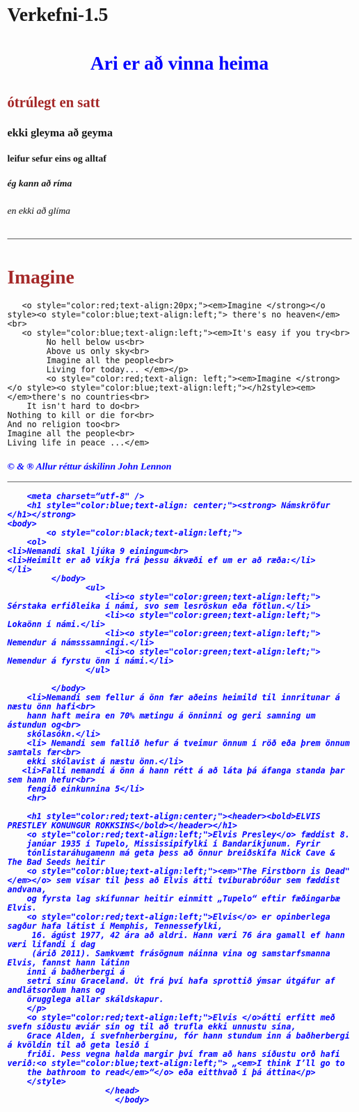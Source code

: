 # Verkefni-1.5
<!DOCTYPE HTML>
<html>
        <head>
            <link href='https://fonts.googleapis.com/css?family=Kalam' rel='stylesheet'>
            <style>
                    div {
                      border: 1px solid blue;
                      margin-top: 200px;
                      margin-bottom: 200px;
                      margin-right: 200px;
                      margin-left: 200px;
                                          }
                    </style>
                    </head>
                    <style>
            body {
                font-family: 'Kalam';font-size: 22px;
            }
            </style>
            <title>AriPh</title>
           <meta charset="utf-8" /> 
            <h1 style="color:blue;text-align:center;"> Ari er að vinna heima</h1>
           <body>
                <h2 style="color:brown;text-align:left;">ótrúlegt en satt</h2>
                <h3>ekki gleyma að geyma</h3>
                <h4>leifur sefur eins og alltaf</h4>
                <h5>ég kann að ríma</h5>
                <h6>en ekki að glíma</h6>
            </body>
</html>
<hr>
<!DOCTYPE html>
<html>
        <meta charset="utf-8" /> 
        <h1 style="color:brown;text-align:left;"> Imagine</h1>
                                     
       <o style="color:red;text-align:20px;"><em>Imagine </strong></o style><o style="color:blue;text-align:left;"> there's no heaven</em><br>
       <o style="color:blue;text-align:left;"><em>It's easy if you try<br>
            No hell below us<br>
            Above us only sky<br>
            Imagine all the people<br>
            Living for today... </em></p>
            <o style="color:red;text-align: left;"><em>Imagine </strong></o style><o style="color:blue;text-align:left;"></h2style><em></em>there's no countries<br>
        It isn't hard to do<br>
    Nothing to kill or die for<br>
    And no religion too<br>
    Imagine all the people<br>
    Living life in peace ...</em>
   <h5 style="color:blue;text-align:left;"><em>© & ® Allur réttur áskilinn John Lennon</em> </h5style>
    <hr>
    <!DOCTYPE html>
<html>
        
        <meta charset=“utf-8" /> 
        <h1 style="color:blue;text-align: center;"><strong> Námskröfur </h1></strong>
    <body>
            <o style="color:black;text-align:left;">
        <ol>
    <li>Nemandi skal ljúka 9 einingum<br>
    <li>Heimilt er að víkja frá þessu ákvæði ef um er að ræða:</li>
    </li>
             </body>
                    <ul>
                        <li><o style="color:green;text-align:left;"> Sérstaka erfiðleika í námi, svo sem lesröskun eða fötlun.</li>
                        <li><o style="color:green;text-align:left;"> Lokaönn í námi.</li>
                        <li><o style="color:green;text-align:left;"> Nemendur á námsssamningi.</li>
                        <li><o style="color:green;text-align:left;"> Nemendur á fyrstu önn í námi.</li>
                    </ul>
              
             </body>
        <li>Nemandi sem fellur á önn fær aðeins heimild til innritunar á næstu önn hafi<br>
        hann haft meira en 70% mætingu á önninni og geri samning um ástundun og<br> 
        skólasókn.</li>
        <li> Nemandi sem fallið hefur á tveimur önnum í röð eða þrem önnum samtals fær<br>
        ekki skólavist á næstu önn.</li>
       <li>Falli nemandi á önn á hann rétt á að láta þá áfanga standa þar sem hann hefur<br>
        fengið einkunnina 5</li>
        <hr>
  
        <h1 style="color:red;text-align:center;"><header><bold>ELVIS PRESTLEY KONUNGUR ROKKSINS</bold></header></h1>
        <o style="color:red;text-align:left;">Elvis Presley</o> fæddist 8. 
        janúar 1935 í Tupelo, Mississipifylki í Bandaríkjunum. Fyrir
        tónlistaráhugamenn má geta þess að önnur breiðskífa Nick Cave & The Bad Seeds heitir
        <o style="color:blue;text-align:left;"><em>"The Firstborn is Dead"</em></o> sem vísar til þess að Elvis átti tvíburabróður sem fæddist andvana,
        og fyrsta lag skífunnar heitir einmitt „Tupelo“ eftir fæðingarbæ Elvis.
        <o style="color:red;text-align:left;">Elvis</o> er opinberlega sagður hafa látist í Memphis, Tennessefylki,
         16. ágúst 1977, 42 ára að aldri. Hann væri 76 ára gamall ef hann væri lifandi í dag 
         (árið 2011). Samkvæmt frásögnum náinna vina og samstarfsmanna Elvis, fannst hann látinn 
        inni á baðherbergi á
        setri sínu Graceland. Út frá því hafa sprottið ýmsar útgáfur af andlátsorðum hans og
        örugglega allar skáldskapur.
        </p>
        <o style="color:red;text-align:left;">Elvis </o>átti erfitt með svefn síðustu æviár sín og til að trufla ekki unnustu sína,
        Grace Alden, í svefnherberginu, fór hann stundum inn á baðherbergi á kvöldin til að geta lesið í
        friði. Þess vegna halda margir því fram að hans síðustu orð hafi verið:<o style="color:blue;text-align:left;"> „<em>I think I’ll go to
        the bathroom to read</em>“</o> eða eitthvað í þá áttina</p>
        </style>
                        </head>
                          </body>
